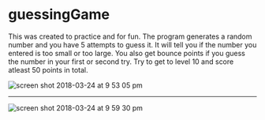 # guessingGame
This was created to practice and for fun. The program generates a random number and you have 5 attempts to guess it. It will tell you if the number you entered is too small or too large. You also get bounce points if you guess the number in your first or second try. Try to get to level 10 and score atleast 50 points in total.

![screen shot 2018-03-24 at 9 53 05 pm](https://user-images.githubusercontent.com/27843440/37863983-f478dfb0-2fbb-11e8-8d58-fb9a7953c1d2.png)

----------

![screen shot 2018-03-24 at 9 59 30 pm](https://user-images.githubusercontent.com/27843440/37863986-011a3c0a-2fbc-11e8-8091-9416c54a4c25.png)

